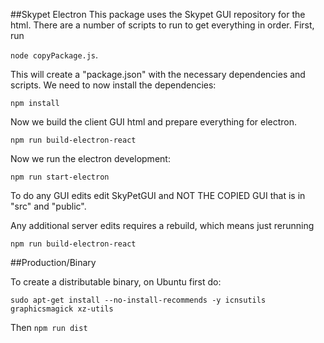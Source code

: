 ##Skypet Electron
This package uses the Skypet GUI repository for the html.  There are a number of scripts to run to get everything in order.  First, run 

`node copyPackage.js`. 

This will create a "package.json" with the necessary dependencies and scripts.  We need to now install the dependencies:

`npm install`

Now we build the client GUI html and prepare everything for electron. 

`npm run build-electron-react`

Now we run the electron development:

`npm run start-electron`

To do any GUI edits edit SkyPetGUI and NOT THE COPIED GUI that is in "src" and "public".  

Any additional server edits requires a rebuild, which means just rerunning 

`npm run build-electron-react`

##Production/Binary

To create a distributable binary, on Ubuntu first do:

`sudo apt-get install --no-install-recommends -y icnsutils graphicsmagick xz-utils`

Then `npm run dist`